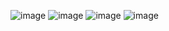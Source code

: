 ![image](https://github.com/prempolishetty/my_intern_projo/assets/114816503/0b8dcc21-8cd6-41fb-9bf4-7fb5ab363014)
![image](https://github.com/prempolishetty/my_intern_projo/assets/114816503/ab87211f-3c90-45ee-a92e-c1df2415c4c6)
![image](https://github.com/prempolishetty/my_intern_projo/assets/114816503/9a268f3d-31c3-4f19-8268-a08f080cd9fc)
![image](https://github.com/prempolishetty/my_intern_projo/assets/114816503/bb0ec80e-f5b4-4ecc-a450-cd02c4acde88)
